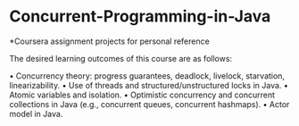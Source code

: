 # Concurrent-Programming-in-Java

*Coursera assignment projects for personal reference

The desired learning outcomes of this course are as follows:  

•	Concurrency theory: progress guarantees, deadlock, livelock, starvation, linearizability. 
•	Use of threads and structured/unstructured locks in Java. 
•	Atomic variables and isolation. 
•	Optimistic concurrency and concurrent collections in Java (e.g., concurrent queues, concurrent  hashmaps). 
•	Actor model in Java. 
